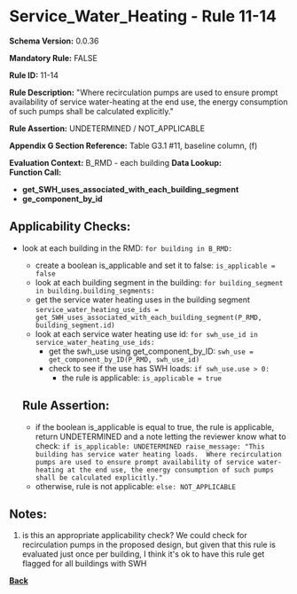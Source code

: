 # Service_Water_Heating - Rule 11-14  
**Schema Version:** 0.0.36  

**Mandatory Rule:** FALSE  

**Rule ID:** 11-14  

**Rule Description:** "Where recirculation pumps are used to ensure prompt availability of service water-heating at the end use, the energy consumption of such pumps shall be calculated explicitly."  

**Rule Assertion:** UNDETERMINED / NOT_APPLICABLE

**Appendix G Section Reference:** Table G3.1 #11, baseline column, (f)

**Evaluation Context:** B_RMD - each building
**Data Lookup:**   
**Function Call:** 
- **get_SWH_uses_associated_with_each_building_segment**  
- **ge_component_by_id**  

## Applicability Checks:  
- look at each building in the RMD: `for building in B_RMD:`
    - create a boolean is_applicable and set it to false: `is_applicable = false`
    - look at each building segment in the building: `for building_segment in building.building_segments:`
    - get the service water heating uses in the building segment `service_water_heating_use_ids = get_SWH_uses_associated_with_each_building_segment(P_RMD, building_segment.id)`
    - look at each service water heating use id: `for swh_use_id in service_water_heating_use_ids:`
        - get the swh_use using get_component_by_ID: `swh_use = get_component_by_ID(P_RMD, swh_use_id)`
        - check to see if the use has SWH loads: `if swh_use.use > 0:`
            - the rule is applicable: `is_applicable = true`
      
    
    ## Rule Assertion:
    - if the boolean is_applicable is equal to true, the rule is applicable, return UNDETERMINED and a note letting the reviewer know what to check: `if is_applicable: UNDETERMINED raise_message: "This building has service water heating loads.  Where recirculation pumps are used to ensure prompt availability of service water-heating at the end use, the energy consumption of such pumps shall be calculated explicitly."`
    - otherwise, rule is not applicable: `else: NOT_APPLICABLE`

## Notes:  
1. is this an appropriate applicability check?  We could check for recirculation pumps in the proposed design, but given that this rule is evaluated just once per building, I think it's ok to have this rule get flagged for all buildings with SWH

**[Back](../_toc.md)**
